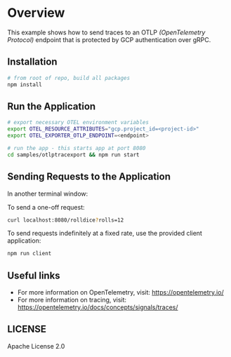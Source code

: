 # Overview

This example shows how to send traces to an OTLP *(OpenTelemetry Protocol)* endpoint that is protected by GCP authentication over gRPC.

## Installation

```sh
# from root of repo, build all packages
npm install
```

## Run the Application

```sh
# export necessary OTEL environment variables
export OTEL_RESOURCE_ATTRIBUTES="gcp.project_id=<project-id>"
export OTEL_EXPORTER_OTLP_ENDPOINT=<endpoint>

# run the app - this starts app at port 8080
cd samples/otlptracexport && npm run start
```

## Sending Requests to the Application

In another terminal window:

To send a one-off request:
```sh
curl localhost:8080/rolldice?rolls=12
```

To send requests indefinitely at a fixed rate, use the provided client application:
```sh
npm run client
```

## Useful links
- For more information on OpenTelemetry, visit: <https://opentelemetry.io/>
- For more information on tracing, visit: <https://opentelemetry.io/docs/concepts/signals/traces/>

## LICENSE

Apache License 2.0